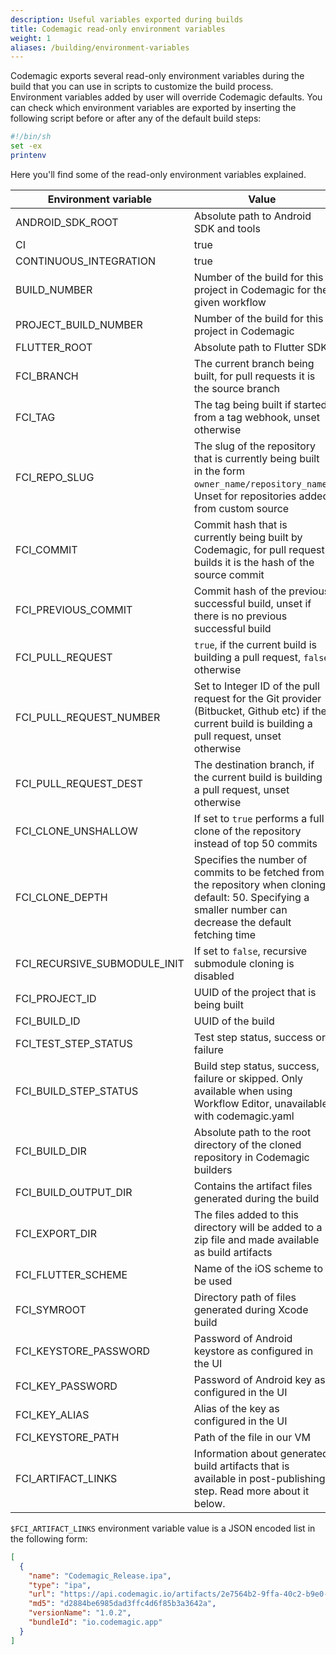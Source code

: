 ```yaml
---
description: Useful variables exported during builds
title: Codemagic read-only environment variables
weight: 1
aliases: /building/environment-variables
---
```


Codemagic exports several read-only environment variables during the build that you can use in scripts to customize the build process. Environment variables added by user will override Codemagic defaults. You can check which environment variables are exported by inserting the following script before or after any of the default build steps:

```bash
#!/bin/sh
set -ex
printenv
```

Here you'll find some of the read-only environment variables explained.

| **Environment variable** | **Value**                                                                                                                                                       |
| ------------------------ | --------------------------------------------------------------------------------------------------------------------------------------------------------------- |
| ANDROID_SDK_ROOT         | Absolute path to Android SDK and tools                                                                                                                          |
| CI                       | true                                                                                                                                                            |
| CONTINUOUS_INTEGRATION   | true                                                                                                                                                            |
| BUILD_NUMBER             | Number of the build for this project in Codemagic for the given workflow                                                                                        |
| PROJECT_BUILD_NUMBER     | Number of the build for this project in Codemagic                                                                                                               |
| FLUTTER_ROOT             | Absolute path to Flutter SDK                                                                                                                                    |
| FCI_BRANCH               | The current branch being built, for pull requests it is the source branch                                                                                       |
| FCI_TAG                  | The tag being built if started from a tag webhook, unset otherwise
| FCI_REPO_SLUG            | The slug of the repository that is currently being built in the form `owner_name/repository_name`. Unset for repositories added from custom source              |
| FCI_COMMIT               | Commit hash that is currently being built by Codemagic, for pull request builds it is the hash of the source commit                                             |
| FCI_PREVIOUS_COMMIT      | Commit hash of the previous successful build, unset if there is no previous successful build                                                                    |
| FCI_PULL_REQUEST         | `true`, if the current build is building a pull request, `false` otherwise                                                                                      |
| FCI_PULL_REQUEST_NUMBER  | Set to Integer ID of the pull request for the Git provider (Bitbucket, Github etc) if the current build is building a pull request, unset otherwise             |
| FCI_PULL_REQUEST_DEST    | The destination branch, if the current build is building a pull request, unset otherwise                                                                         |
| FCI_CLONE_UNSHALLOW      | If set to `true` performs a full clone of the repository instead of top 50 commits                                                                              |
| FCI_CLONE_DEPTH          | Specifies the number of commits to be fetched from the repository when cloning, default: 50. Specifying a smaller number can decrease the default fetching time |
| FCI_RECURSIVE_SUBMODULE_INIT  | If set to `false`, recursive submodule cloning is disabled                                                                                                                         |
| FCI_PROJECT_ID           | UUID of the project that is being built 
| FCI_BUILD_ID             | UUID of the build                                                                                                                                               |
| FCI_TEST_STEP_STATUS     | Test step status, success or failure                                                                                                                            |
| FCI_BUILD_STEP_STATUS    | Build step status, success, failure or skipped. Only available when using Workflow Editor, unavailable with codemagic.yaml                                                                                                                |
| FCI_BUILD_DIR            | Absolute path to the root directory of the cloned repository in Codemagic builders                                                                                                    |
| FCI_BUILD_OUTPUT_DIR     | Contains the artifact files generated during the build                                                                                                          |
| FCI_EXPORT_DIR           | The files added to this directory will be added to a zip file and made available as build artifacts                                                             |
| FCI_FLUTTER_SCHEME       | Name of the iOS scheme to be used                                                                                                                               |
| FCI_SYMROOT              | Directory path of files generated during Xcode build                                                                                                            |
| FCI_KEYSTORE_PASSWORD    | Password of Android keystore as configured in the UI                                                                                                            |
| FCI_KEY_PASSWORD         | Password of Android key as configured in the UI                                                                                                                 |
| FCI_KEY_ALIAS            | Alias of the key as configured in the UI                                                                                                                        |
| FCI_KEYSTORE_PATH        | Path of the file in our VM                                                                                                                                      |
| FCI_ARTIFACT_LINKS       | Information about generated build artifacts that is available in post-publishing step. Read more about it below.                                                |

`$FCI_ARTIFACT_LINKS` environment variable value is a JSON encoded list in the following form:

```json
[
  {
    "name": "Codemagic_Release.ipa",
    "type": "ipa",
    "url": "https://api.codemagic.io/artifacts/2e7564b2-9ffa-40c2-b9e0-8980436ac717/81c5a723-b162-488a-854e-3f5f7fdfb22f/Codemagic_Release.ipa",
    "md5": "d2884be6985dad3ffc4d6f85b3a3642a",
    "versionName": "1.0.2",
    "bundleId": "io.codemagic.app"
  }
]
```
